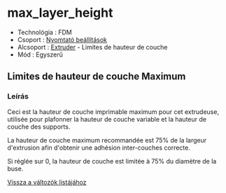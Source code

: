 # max\_layer\_height

* Technológia : FDM
* Csoport : [Nyomtató beállítások](../../beallitasok/printer_settings.md)
* Alcsoport : [Extruder](../../beallitasok/printer_settings.md#extrudeuse) - Limites de hauteur de couche
* Mód : Egyszerű

## Limites de hauteur de couche Maximum

### Leírás

Ceci est la hauteur de couche imprimable maximum pour cet extrudeuse, utilisée pour plafonner la hauteur de couche variable et la hauteur de couche des supports.

La hauteur de couche maximum recommandée est 75% de la largeur d'extrusion afin d'obtenir une adhésion inter-couches correcte.

Si réglée sur 0, la hauteur de couche est limitée à 75% du diamètre de la buse.

[Vissza a változók listájához](../../variable_list)

